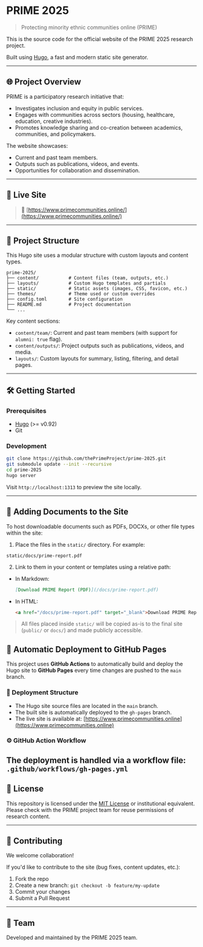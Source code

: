 # PRIME 2025

> Protecting minority ethnic communities online (PRIME)

This is the source code for the official website of the PRIME 2025 research project. 

Built using [Hugo](https://gohugo.io/), a fast and modern static site generator.

---

## 🌐 Project Overview

PRIME is a participatory research initiative that:

- Investigates inclusion and equity in public services.
- Engages with communities across sectors (housing, healthcare, education, creative industries).
- Promotes knowledge sharing and co-creation between academics, communities, and policymakers.

The website showcases:

- Current and past team members.
- Outputs such as publications, videos, and events.
- Opportunities for collaboration and dissemination.

---

## 🚀 Live Site

> 🔗 [https://www.primecommunities.online/](https://www.primecommunities.online/)  

---

## 📁 Project Structure

This Hugo site uses a modular structure with custom layouts and content types.

```
prime-2025/
├── content/           # Content files (team, outputs, etc.)
├── layouts/           # Custom Hugo templates and partials
├── static/            # Static assets (images, CSS, favicon, etc.)
├── themes/            # Theme used or custom overrides
├── config.toml        # Site configuration
├── README.md          # Project documentation
└── ...
```

Key content sections:

- `content/team/`: Current and past team members (with support for `alumni: true` flag).
- `content/outputs/`: Project outputs such as publications, videos, and media.
- `layouts/`: Custom layouts for summary, listing, filtering, and detail pages.

---

## 🛠️ Getting Started

### Prerequisites

- [Hugo](https://gohugo.io/getting-started/installing/) (>= v0.92)
- Git

### Development

```bash
git clone https://github.com/thePrimeProject/prime-2025.git
git submodule update --init --recursive
cd prime-2025
hugo server
```

Visit `http://localhost:1313` to preview the site locally.

---

## 📎 Adding Documents to the Site

To host downloadable documents such as PDFs, DOCXs, or other file types within the site:

1. Place the files in the `static/` directory. For example:

```
static/docs/prime-report.pdf
```

2. Link to them in your content or templates using a relative path:

- In Markdown:

  ```md
  [Download PRIME Report (PDF)](/docs/prime-report.pdf)
  ```

- In HTML:

  ```html
  <a href="/docs/prime-report.pdf" target="_blank">Download PRIME Report (PDF)</a>
  ```

> All files placed inside `static/` will be copied as-is to the final site (`public/` or `docs/`) and made publicly accessible.

## 🚀 Automatic Deployment to GitHub Pages

This project uses **GitHub Actions** to automatically build and deploy the Hugo site to **GitHub Pages** every time changes are pushed to the `main` branch.

### 📁 Deployment Structure

- The Hugo site source files are located in the `main` branch.
- The built site is automatically deployed to the `gh-pages` branch.
- The live site is available at: [https://www.primecommunities.online](https://www.primecommunities.online)

### ⚙️ GitHub Action Workflow

The deployment is handled via a workflow file: `.github/workflows/gh-pages.yml`
---

## 📄 License

This repository is licensed under the [MIT License](LICENSE) or institutional equivalent. Please check with the PRIME project team for reuse permissions of research content.

---

## 🙌 Contributing

We welcome collaboration!

If you'd like to contribute to the site (bug fixes, content updates, etc.):


1. Fork the repo
2. Create a new branch: `git checkout -b feature/my-update`
3. Commit your changes
4. Submit a Pull Request

---

## 👥 Team

Developed and maintained by the PRIME 2025 team.
